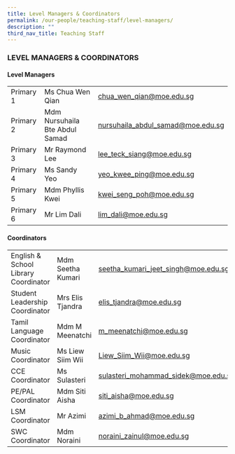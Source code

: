 ```yaml
---
title: Level Managers & Coordinators
permalink: /our-people/teaching-staff/level-managers/
description: ""
third_nav_title: Teaching Staff
---
```

### LEVEL MANAGERS & COORDINATORS

#### Level Managers

| | | |
|---|---|---|
| Primary 1  | Ms Chua Wen Qian  | [chua\_wen\_qian@moe.edu.sg](mailto:chua\_wen\_qian@moe.edu.sg)   |
| Primary 2 | Mdm Nursuhaila Bte Abdul Samad | [nursuhaila\_abdul\_samad@moe.edu.sg](mailto:nursuhaila_abdul_samad@moe.edu.sg)  |
| Primary 3 |  Mr Raymond Lee | [lee\_teck\_siang@moe.edu.sg](mailto:lee\_teck\_siang@moe.edu.sg)|
| Primary 4 | Ms Sandy Yeo | [yeo_kwee_ping@moe.edu.sg](mailto:yeo_kwee_ping@moe.edu.sg)  |
| Primary 5 | Mdm Phyllis Kwei | [kwei\_seng\_poh@moe.edu.sg](mailto:kwei\_seng\_poh@moe.edu.sg)  |
| Primary 6 | Mr Lim Dali  | [lim\_dali@moe.edu.sg](mailto:lim\_dali@moe.edu.sg)

#### Coordinators

| | | |
|---	|---	|---	|
| English & School Library Coordinator 	| Mdm Seetha Kumari 	| [seetha\_kumari\_jeet\_singh@moe.edu.sg](mailto:seetha_kumari_jeet_singh@moe.edu.sg) 	|
| Student Leadership Coordinator  	| Mrs Elis Tjandra  	| [elis\_tjandra@moe.edu.sg](mailto:elis_tjandra@moe.edu.sg) 	|
| Tamil Language Coordinator 	| Mdm M Meenatchi 	| [m\_meenatchi@moe.edu.sg](mailto:m_meenatchi@moe.edu.sg) 	|
| Music Coordinator 	| Ms Liew Siim Wii 	| [Liew\_Siim\_Wii@moe.edu.sg](mailto:Liew_Siim_Wii@moe.gov.sg) 	|
| CCE Coordinator 	| Ms Sulasteri 	| [sulasteri\_mohammad\_sidek@moe.edu.sg](mailto:sulasteri_mohammad_sidek@moe.edu.sg)|
| PE/PAL Coordinator 	| Mdm Siti Aisha 	| [siti\_aisha@moe.edu.sg](mailto:siti_aisha@moe.edu.sg)||
| LSM Coordinator 	| Mr Azimi 	| [azimi\_b\_ahmad@moe.edu.sg](mailto:azimi_b_ahmad@moe.gov.sg)	|
| SWC Coordinator 	| Mdm Noraini 	| [noraini\_zainul@moe.edu.sg](mailto:noraini_zainul@moe.gov.sg)	|